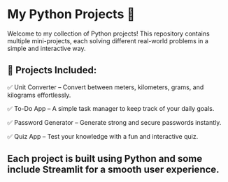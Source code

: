 # My Python Projects 🚀
Welcome to my collection of Python projects! This repository contains multiple mini-projects, each solving different real-world problems in a simple and interactive way.

## 📌 Projects Included:
✅ Unit Converter – Convert between meters, kilometers, grams, and kilograms effortlessly.

✅ To-Do App – A simple task manager to keep track of your daily goals.

✅ Password Generator – Generate strong and secure passwords instantly.

✅ Quiz App – Test your knowledge with a fun and interactive quiz.

## Each project is built using Python and some include Streamlit for a smooth user experience.
